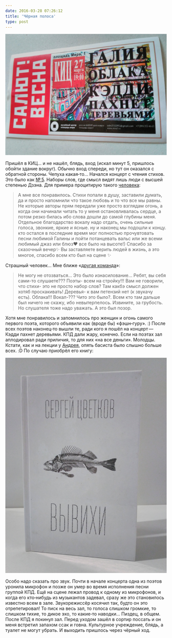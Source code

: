 ```yaml
---
date: 2016-03-28 07:26:12
title: 'Чёрная полоса'
type: post
---
```


![Билет в КИЦ](salyut-vesna-kic-27-03-16.jpg)

Пришёл в КИЦ… и не нашёл, блядь, вход (искал минут 5, пришлось обойти здание вокруг). Обычно вход
спереди, но тут он оказался с обратной стороны. Чепуха какая‐то… Начался концерт с чтения стихов.
Это было как [№ 5](https://en.wikipedia.org/wiki/No._5,_1948). Наборы слов, где смысл видят лишь
люди с высшей степенью Дзэна. Для примера процитирую такого
[человека](https://vk.com/wall-115786413_39):

> А мне все понравилось. Стихи попали в душу, заставили думать, да и просто напомнили что такое
> любовь и то что все мы равны. Не которые авторы прям передали уже просто взглядам огонь, а когда
> они начинали читать то у меня остановливалась сердце, а потом резко билась ибо слова дошли до
> самой глубины меня. Отдельное благодарство вокалу надо отдать, очень сильные голоса, звонкие,
> яркие и ясные. ну и наконец мы подошли к концу. кто остался в последние время мог полностью
> прочувтовать песни любимой Галины и пойти потанцевать вальс или же всеми любимый джаз или блюз❤
> все было на высоте!) Спасибо за сказочный вечер✨ Вы заставляете верить людей в жизнь, а это
> многое, спасибо всем кто был на сцене ✨

Страшный человек… Мне ближе «[другая команда](https://vk.com/wall-115786413_36)»:

> Не могу не отозваться… Это было изнасилование… Ребят, вы себя сами-то слушаете??? Поэты- всем на
> стройку!!! Вам не говорили, что стихи- это не просто набор слов? Там какбэ смысл должен хотяб
> проскакивать! Деревья- к вам петензий нет (к звукачу есть). Облака!!! Вокал-??? Чито это было?.
> Всем кто там дальше был ничего не скажу, ибо невытерпелось. Извините, за грубость. Но слушателя
> тоже надо уважать. А это был позор.

Хотя мне понравилось и запомнилось про женщин и огонь самого первого поэта, которого объявили как
(вроде бы) «фэшн‐гуру». :) После всех поэтов наконец‐то вышли те, ради кого я пошёл на
концерт — Кэдди пахнет деревьями. КПД дали жару, конечно. Если на поэтах зал аплодировал ради
приличия, то для них «на все деньги». Молодцы. Кстати, как и на лекции у
[Андрея](https://vk.com/a_shevelev), опять басиста было слышно больше всех. :D По случаю приобрёл
его книгу:

![Книга Сергея Цветкова «Вывихи»](vyvihi.jpg)

Особо надо сказать про звук. Почти в начале концерта одна из поэтов уронила микрофон и позже он умер
во время исполнения песни группой КПД. Ещё на сцене лежал провод к одному из микрофонов, и когда его
кто‐нибудь из музыкантов задевал, сразу же это становилось известно всем в зале. Звукорежиссёр
косячил так, будто он это отрепетировал! То писк на весь зал, то голоса слишком громкие, то слишком
тихие, то дикое эхо, то какие‐то наводки… Пиздец, в общем. После КПД я покинул зал. Перед уходом
зашёл в сортир поссать и он меня встретил запахом ссак и говна. Культурное учреждение, блядь, а
туалет не могут убрать. И выходить пришлось через чёрный ход.
